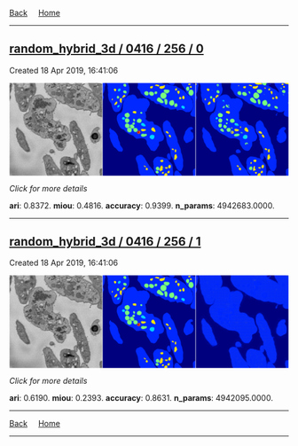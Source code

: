 
[Back](..)&nbsp;&nbsp;&nbsp;&nbsp;&nbsp;[Home](https://leapmanlab.github.io/snapshots)

---

<div class="summary"><a href="0"><h2>random_hybrid_3d / 0416 / 256 / 0</h2></a><p>Created 18 Apr 2019, 16:41:06
</p><a href="0"><img src="0/media/summary.png" align="center"></a><p>
<i>Click for more details</i>
</p></div>

**ari**: 0.8372. **miou**: 0.4816. **accuracy**: 0.9399. **n_params**: 4942683.0000. 

---

<div class="summary"><a href="1"><h2>random_hybrid_3d / 0416 / 256 / 1</h2></a><p>Created 18 Apr 2019, 16:41:06
</p><a href="1"><img src="1/media/summary.png" align="center"></a><p>
<i>Click for more details</i>
</p></div>

**ari**: 0.6190. **miou**: 0.2393. **accuracy**: 0.8631. **n_params**: 4942095.0000. 

---

[Back](..)&nbsp;&nbsp;&nbsp;&nbsp;&nbsp;[Home](https://leapmanlab.github.io/snapshots)

---